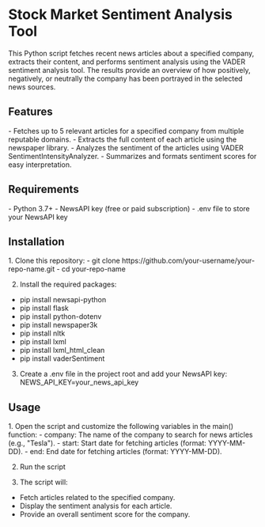 <h1>Stock Market Sentiment Analysis Tool</h1>

This Python script fetches recent news articles about a specified company, extracts their content, and performs sentiment analysis using the VADER sentiment analysis tool. The results provide an overview of how positively, negatively, or neutrally the company has been portrayed in the selected news sources.

<h2>Features</h2>
- Fetches up to 5 relevant articles for a specified company from multiple reputable domains.
- Extracts the full content of each article using the newspaper library.
- Analyzes the sentiment of the articles using VADER SentimentIntensityAnalyzer.
- Summarizes and formats sentiment scores for easy interpretation.

<h2>Requirements</h2>
- Python 3.7+
- NewsAPI key (free or paid subscription)
- .env file to store your NewsAPI key

<h2>Installation</h2>
1. Clone this repository:
- git clone https://github.com/your-username/your-repo-name.git
- cd your-repo-name

2. Install the required packages:
- pip install newsapi-python
- pip install flask
- pip install python-dotenv
- pip install newspaper3k
- pip install nltk
- pip install lxml
- pip install lxml_html_clean
- pip install vaderSentiment

3. Create a .env file in the project root and add your NewsAPI key:
NEWS_API_KEY=your_news_api_key

<h2>Usage</h2>
1. Open the script and customize the following variables in the main() function:
  - company: The name of the company to search for news articles (e.g., "Tesla").
  - start: Start date for fetching articles (format: YYYY-MM-DD).
  - end: End date for fetching articles (format: YYYY-MM-DD).

2. Run the script

3. The script will:
  - Fetch articles related to the specified company.
  - Display the sentiment analysis for each article.
  - Provide an overall sentiment score for the company.